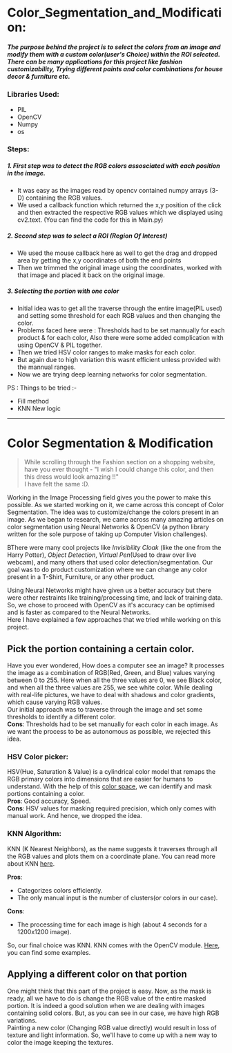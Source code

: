 
# Color_Segmentation_and_Modification:
 ##### The purpose behind the project is to select the colors from an image and modify them with a custom color(user's Choice) within the ROI selected. There can be many applications for this project like fashion customizability, Trying different paints and color combinations for house decor & furniture etc.

### Libraries Used:
- PIL
- OpenCV
- Numpy
- os

### Steps:
##### 1. First step was to detect the RGB colors assosciated with each position in the image.
 - It was easy as the images read by opencv contained numpy arrays (3-D) containing the RGB values.
 - We used a callback function which returned the x,y position of the click and then extracted the respective RGB values which we displayed using cv2.text. (You can find the code for this in Main.py)

##### 2. Second step was to select a ROI (Region Of Interest)
 - We used the mouse callback here as well to get the drag and dropped area by getting the x,y coordinates of both the end points
 - Then we trimmed the original image using the coordinates, worked with that image and placed it back on the original image.

##### 3. Selecting the portion with one color 
 - Initial idea was to get all the traverse through the entire image(PIL used) and setting some threshold for each RGB values and then changing the color.
  - Problems faced here were : Thresholds had to be set mannually for each product & for each color, Also there were some added complication with using OpenCV & PIL together.
 - Then we tried HSV color ranges to make masks for each color.
  - But again due to high variation this wasnt efficient unless provided with the mannual ranges.
 - Now we are trying deep learning networks for color segmentation.



PS : Things to be tried :- 
 - Fill method 
 - KNN New logic 







---
# Color Segmentation & Modification
>While scrolling through the Fashion section on a shopping website, have you ever thought - "I wish I could change this color, and then this dress would look amazing !!"   
>I have felt the same :D.

Working in the Image Processing field gives you the power to make this possible. As we started working on it, we came across this concept of Color Segmentation. The idea was to customize/change the colors present in an image. As we began to research, we came across many amazing articles on color segmentation using Neural Networks & OpenCV (a python library written for the sole purpose of taking up Computer Vision challenges).  

BThere were many cool projects like *Invisibility Cloak* (like the one from the Harry Potter), *Object Detection*, *Virtual Pen*(Used to draw over live webcam), and many others that used color detection/segmentation. Our goal was to do product customization where we can change any color present in a T-Shirt, Furniture, or any other product.

Using Neural Networks might have given us a better accuracy but there were other restraints like training/processing time, and lack of training data.
So, we chose to proceed with OpenCV as it's accuracy can be optimised and is faster as compared to the Neural Networks.  
Here I have explained a few approaches that we tried while working on this project.  

## Pick the portion containing a certain color.
Have you ever wondered, How does a computer see an image?
It processes the image as a combination of RGB(Red, Green, and Blue) values varying between 0 to 255. Here when all the three values are 0, we see Black color, and when all the three values are 255, we see white color.
While dealing with real-life pictures, we have to deal with shadows and color gradients, which cause varying RGB values.  
Our initial approach was to traverse through the image and set some thresholds to identify a different color.   
**Cons**: Thresholds had to be set manually for each color in each image. As we want the process to be as autonomous as possible, we rejected this idea.

### HSV Color picker: 
HSV(Hue, Saturation & Value) is a cylindrical color model that remaps the RGB primary colors into dimensions that are easier for humans to understand. With the help of this [color space](https://programmingdesignsystems.com/color/color-models-and-color-spaces/index.html), we can identify and mask portions containing a color.  
**Pros**: Good accuracy, Speed.  
**Cons**: HSV values for masking required precision, which only comes with manual work. And hence, we dropped the idea.  

### KNN Algorithm:
KNN (K Nearest Neighbors), as the name suggests it traverses through all the RGB values and plots them on a coordinate plane. You can read more about KNN [here](https://www.analyticsvidhya.com/blog/2018/03/introduction-k-neighbours-algorithm-clustering/).  

**Pros**: 
- Categorizes colors efficiently.
- The only manual input is the number of clusters(or colors in our case).    
  
**Cons**: 
- The processing time for each image is high (about 4 seconds for a 1200x1200 image).

So, our final choice was KNN. KNN comes with the OpenCV module. [Here](https://www.geeksforgeeks.org/implementation-of-knn-using-opencv/), you can find some examples.


## Applying a different color on that portion
One might think that this part of the project is easy. Now, as the mask is ready, all we have to do is change the RGB value of the entire masked portion. It is indeed a good solution when we are dealing with images containing solid colors. But, as you can see in our case, we have high RGB variations.  
Painting a new color (Changing RGB value directly) would result in loss of texture and light information. So, we'll have to come up with a new way to color the image keeping the textures.